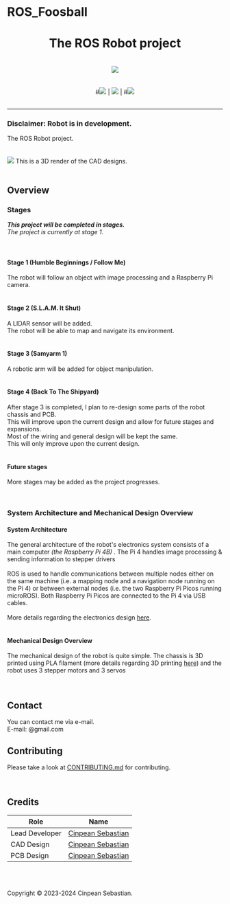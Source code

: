 # ROS_Foosball
<h1 align="center">The ROS Robot project</h1>

<p align="center">
	<br>
	<a href="https://www.ros.org"><img src="https://github.com/Cinpean/ROS_Foosball/tree/main/Assets/Logos_img/Ros.png"></a><br>
	<br>
	<br>
	#<a href=https://github.com/Cinpean/ROS_Foosball/blob/main/LICENSE"><img src="https://img.shields.io/github/license/samyarsadat/ROS-Robot?color=blue"></a>
	|
	<a href=""><img src="https://img.shields.io/badge/Current_Stage-One-red"></a>
	|
	#<a href="https://github.com/samyarsadat/ROS-Robot/issues"><img src="https://img.shields.io/github/issues/samyarsadat/ROS-Robot"></a>
	<br><br>
</p>

----
### Disclaimer: Robot is in development.
The ROS Robot project.
<br>
<br>
<br>
<img src="https://github.com/Cinpean/ROS_Foosball/tree/main/Assets/Renders_img">
This is a 3D render of the CAD designs.
<br>
<br>

## Overview

### Stages
***This project will be completed in stages.***<br>
*The project is currently at stage 1.*<br>
<br>
<br>

#### Stage 1 (Humble Beginnings / Follow Me)
The robot will follow an object with image processing and a Raspberry Pi camera.<br>
<br>

#### Stage 2 (S.L.A.M. It Shut)
A LIDAR sensor will be added.<br>
The robot will be able to map and navigate its environment.<br>
<br>

#### Stage 3 (Samyarm 1)
A robotic arm will be added for object manipulation.<br>
<br>

#### Stage 4 (Back To The Shipyard)
After stage 3 is completed, I plan to re-design some parts of the robot chassis and PCB.<br>
This will improve upon the current design and allow for future stages and expansions.<br>
Most of the wiring and general design will be kept the same.<br>
This will only improve upon the current design.<br>
<br>

#### Future stages
More stages may be added as the project progresses.

<br>

### System Architecture and Mechanical Design Overview
#### System Architecture
The general architecture of the robot's electronics system consists of a main computer *(the Raspberry Pi 4B)* .
The Pi 4 handles image processing & sending information to stepper drivers<br>
<br>
ROS is used to handle communications between multiple nodes either on the same machine (i.e. a mapping node and a navigation node running on the Pi 4) or between external nodes (i.e. the two Raspberry Pi Picos running microROS). 
Both Raspberry Pi Picos are connected to the Pi 4 via USB cables.<br>
<br>
More details regarding the electronics design <a href="https://github.com/samyarsadat/ROS-Robot/tree/stage-1/Circuit%20diagrams%20%26%20PCB%20files">here</a>.<br>
<br>

#### Mechanical Design Overview
The mechanical design of the robot is quite simple. 
The chassis is 3D printed using PLA filament (more details regarding 3D printing <a href="https://github.com/samyarsadat/ROS-Robot/tree/stage-1/CAD%20files/STL%20files">here</a>) and the robot uses 3 stepper motors and 3 servos<be>

<br>

## Contact
You can contact me via e-mail.<br>
E-mail: @gmail.com<br>

## Contributing
Please take a look at <a href="https://github.com/samyarsadat/ROS-Robot/blob/dev/CONTRIBUTING.md">CONTRIBUTING.md</a> for contributing.

<br>

## Credits
| Role           | Name                                                             |
| -------------- | ---------------------------------------------------------------- |
| Lead Developer | <a href="https://github.com/cinpean">Cinpean Sebastian</a> |
| CAD Design     | <a href="https://github.com/cinpean">Cinpean Sebastian</a> |
| PCB Design     | <a href="https://github.com/cinpean">Cinpean Sebastian</a> |

<br>
<br>

Copyright © 2023-2024 Cinpean Sebastian.
